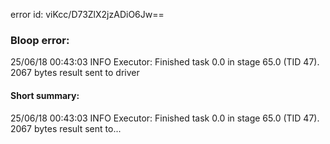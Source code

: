 error id: viKcc/D73ZlX2jzADiO6Jw==
### Bloop error:

25/06/18 00:43:03 INFO Executor: Finished task 0.0 in stage 65.0 (TID 47). 2067 bytes result sent to driver
#### Short summary: 

25/06/18 00:43:03 INFO Executor: Finished task 0.0 in stage 65.0 (TID 47). 2067 bytes result sent to...